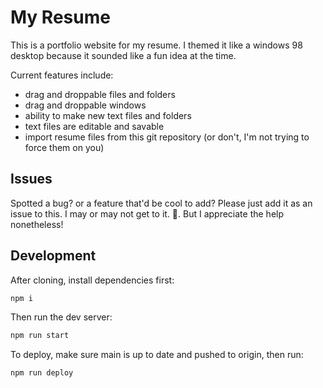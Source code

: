 # My Resume

This is a portfolio website for my resume. I themed it like a windows 98 desktop because it sounded like a fun idea at the time.

Current features include:

- drag and droppable files and folders
- drag and droppable windows
- ability to make new text files and folders
- text files are editable and savable
- import resume files from this git repository (or don't, I'm not trying to force them on you)

## Issues

Spotted a bug? or a feature that'd be cool to add? Please just add it as an issue to this. I may or may not get to it. 🤷. But I appreciate the help nonetheless!

## Development

After cloning, install dependencies first:

```bash
npm i
```

Then run the dev server:

```bash
npm run start
```

To deploy, make sure main is up to date and pushed to origin, then run:

```bash
npm run deploy
```
